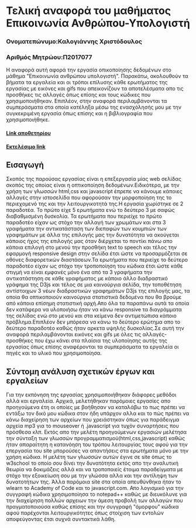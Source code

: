 # Τελική αναφορά του μαθήματος Επικοινωνία Ανθρώπου-Υπολογιστή
### Ονοματεπώνυμο:Καλογιάννης Χριστόδουλος
### Αριθμός Μητρώου:Π2017077

Η αναφορά αυτή αφορά την εργασία οπικοποίησης δεδομένων στο μάθημα "Επικοινωνία ανθρώπου υπολογιστή". Παρακάτω, ακολουθούν τα βήματα τα εργαλεία και οι τρόποι επίλυσης κάθε ερωτήματος της εργασίας με εικόνες και gifs που απεικονίζουν τα αποτελέσματα απο τις  προσθήκες τις αλλαγές όπως επίσης και τους κώδικες που χρησιμοποιήθηκαν. Επιπλέον, στην αναφορά περιλαμβάνονται τα συμπεράσματα στα οποία κατέληξα μέσω της ενασχόλησής μου με την συγκεκριμένη εργασία όπως επίσης και η βιβλιογραφία που χρησιμοποιήθηκε.

#### [Link αποθετηρίου](https://github.com/chriskalo/D3js-US-educational-attainment)
#### [Εκτελέσιμο link](https://chriskalo.github.io/D3js-US-educational-attainment/)




## Εισαγωγή
Σκοπός της παρούσας εργασίας είναι η επεξεργασία μίας web σελίδας σκοπός της οποίας είναι η οπτικοποίηση δεδομένων.Ειδικότερα, με την χρήση των γλωσσών html,css και javascript έπρεπε να κάνουμε κάποιες αλλαγές στην ιστοσελίδα που αφορούσαν την μορφοποίηση της το περιεχομενό της και την λειτουργικοτητά της.Η εργασία χωρίστηκε σε 2 παραδοτέα. Το πρώτο είχε 5 ερωτήματα ενώ το δεύτερο 3 με σαφώς διαβαθμισμένη δυσκολία.
Τα ερωτήματα που περιείχε το πρώτο παραδοτέο είχαν ως στόχο την αλλαγή των χρωμάτων και στα 3 γραφήματα την αντικατάσταση των διεπαφών των κουμπιών των γραφημάτων με άλλα της επιλογής μας την δυνατότητα να ακούγεται κάποιος ήχος της επιλογής μας όταν διέρχεται το ποντίκι πάνω απο κάποια επιλογή στο μενού την προσθήκη text to speech και τέλος την εφαρμογή responsive design στην σελίδα έτσι ώστε να προσαρμόζεται σε οθόνες διαφορετικών διαστάσεων.Τα ερωτήματα που περιείχε το δεύτερο παραδοτέο είχαν ως στόχο την τροποποίηση του κώδικα έτσι ώστε κάθε στιγμή να είναι εμφανές μόνο ένα από τα 3 γραφήματα την αντικατάστηση σε κάθε γραφήματος με κάποιο άλλο διαδραστικό γράφημα της D3js και τέλος σε μια καινούργια σελίδα, την τοποθέτηση αντίστοιχων 3 νέων διαδραστικών γραφημάτων D3js της επιλογής μας, τα οποία θα οπτικοποιούν καινούργια στατιστικά δεδομένα που θα βρούμε από κάποια επίσημη στατιστική αρχή.Απο όλα τα παραπάνω αυτά τα οποία δεν κατάφερα να υλοποιήσω ήταν να κάνω responsive τα διαγράμματα της σελίδας ενώ στο μενού και στα κείμενα δεν αντιμετώπισα κάποιο πρόβλημα.Επιπλέον δεν μπόρεσα να κάνω το δεύτερο ερώτημα απο το δεύτερο παραδοτέο καθώς ήταν αρκετα υψηλής δυσκολίας.Σε αυτή την αναφορά περιλαμβάνονται εικόνες και gifs με όλες τις αλλαγές-προσθήκες που έχω κάνει στα πλαίσια της υλοποίησης αυτής της εργασίας όπως επίσης αναφέρονται τα συμπεράσματα τα εργαλεία  οι πηγές και το υλικό που χρησιμοποίησα.



## Σύντομη ανάλυση σχετικών έργων και εργαλείων
Για την εκπόνηση της εργασίας χρησιμοποιήθηκαν διάφορες μεθόδοι αλλά και εργαλεία. Αρχικά, μελετήθηκαν παρόμοιες εργασίες απο προηγούμενα έτη οι οποίες με βοήθησαν να καταλάβω το πως πρέπει να εντάξω τον δικό μου κώδικα στον ήδη υπάρχον αλλα και το πώς πρέπει να κάνω διαχείρηση των αρχείων που χρειάστηκαν όπως για παράδειγμα αρχεία mp3 για το mouseover ή .javascript για τυχόν συναρτήσεις που πρόσθεσα κλπ. Εκτός απο την μελέτη προηγούμενων εργασιών μελέτησα την σύνταξη των γλωσσών προγραμματισμού(html,css,javascript) καθώς ήταν απαραίτητη η κατανόηση του τρόπου λειτουργίας τους αφού για την επεργασία του site μπορούσες να απαντήσεις στα ερωτήματα μόνο με την χρήση κώδικα. Η μελέτη των γλωσσών αυτών έγινε σε site όπως το w3school το οποίο σου δίνει την δυνατότητα εκτός απο την αναλυτική θεωρία  να δοκιμάζεις αλλά και να τροποποιείς έτοιμα παραδείγματα με στόχο την εξοικείωση σου με την γλώσσα αλλα και την αντίληψη των δυνατοτήτων της. Άλλα παρόμοια site στα οποία απευθύνθηκα ήταν το wlearn το Academy of Code και το javascript.com. Απο λογισμικό για την συγγραφή κώδικα χρησιμοποίησα το notepad++ καθώς με διευκόλυνε για την διαχείρηση πολλών αρχειων την άμεση προβολή των αλλαγών που πραγματοποιούσα καθώς επίσης και την συγγραφή "όμορφου" κώδικα αφού παρέχονται λειτουργικότητες όπως στοίχιση των εντολών αποφεύγοντας έτσι συχνά συντακτικά λάθη.




